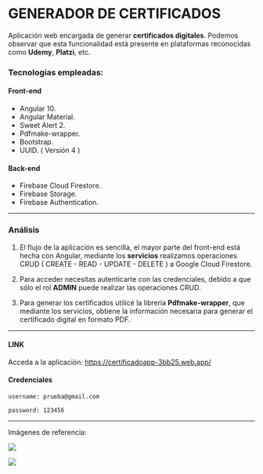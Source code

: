# GENERADOR DE CERTIFICADOS 

Aplicación web encargada de generar **certificados digitales**. Podemos observar que esta funcionalidad está presente en plataformas reconocidas como **Udemy**, **Platzi**, etc.

### Tecnologías empleadas:
#### Front-end
- Angular 10.
- Angular Material.
- Sweet Alert 2.
- Pdfmake-wrapper.
- Bootstrap.
- UUID. ( Versión 4 )

#### Back-end
- Firebase Cloud Firestore.
- Firebase Storage.
- Firebase Authentication.

------------
### Análisis
1. El flujo de la aplicación es sencilla, el mayor parte del front-end está hecha con Angular, mediante los **servicios** realizamos operaciones CRUD ( CREATE - READ - UPDATE - DELETE ) a Google Cloud Firestore.

2. Para acceder necesitas autenticarte con las credenciales, debido a que sólo el rol **ADMIN** puede realizar las operaciones CRUD.

3. Para generar los certificados utilicé la librería **Pdfmake-wrapper**, que mediante los servicios, obtiene la información necesaria para generar el certificado digital en formato PDF.

------------

#### LINK
Acceda a la aplicación:  https://certificadoapp-3bb25.web.app/

#### Credenciales

`username: prueba@gmail.com`

`password: 123456`

------------
Imágenes de referencia:

![](https://firebasestorage.googleapis.com/v0/b/certificadoapp-3bb25.appspot.com/o/imagenes%2Fprueba.jpg?alt=media&token=7d0b0712-c8fd-4c8f-ad36-83f5bf96a65d)

![](https://firebasestorage.googleapis.com/v0/b/certificadoapp-3bb25.appspot.com/o/imagenes%2Fprueba%202.jpg?alt=media&token=14035745-2340-460e-bd85-3affc8749b23)

